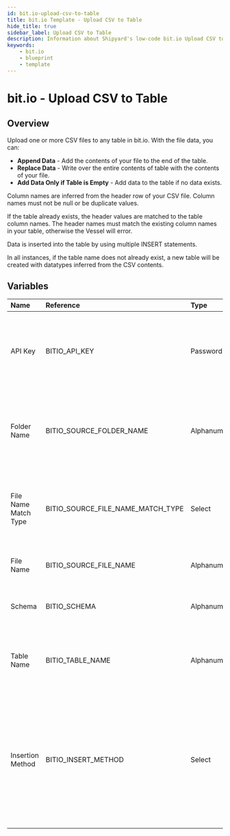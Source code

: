 ```yaml
---
id: bit.io-upload-csv-to-table
title: bit.io Template - Upload CSV to Table
hide_title: true
sidebar_label: Upload CSV to Table
description: Information about Shipyard's low-code bit.io Upload CSV to Table blueprint. Upload a CSV file to any table in bit.io. With the file data, you can create a new table, overwrite the existing table, or append to the end of the table.
keywords:
    - bit.io
    - blueprint
    - template
---
```


# bit.io - Upload CSV to Table

## Overview

Upload one or more CSV files to any table in bit.io. With the file data, you can:
- **Append Data** - Add the contents of your file to the end of the table.
- **Replace Data** - Write over the entire contents of table with the contents of your file.
- **Add Data Only if Table is Empty** - Add data to the table if no data exists.

Column names are inferred from the header row of your CSV file. Column names must not be null or be duplicate values.

If the table already exists, the header values are matched to the table column names. The header names must match the existing column names in your table, otherwise the Vessel will error.

Data is inserted into the table by using multiple INSERT statements.

In all instances, if the table name does not already exist, a new table will be created with datatypes inferred from the CSV contents.



## Variables

| Name | Reference | Type | Required | Default | Options | Description |
|:---|:---|:---|:---|:---|:---|:---|
| API Key | BITIO_API_KEY | Password | :white_check_mark: | - | - | API Key associated to your bit.io account. For more information, see the Authorization documentation. |
| Folder Name | BITIO_SOURCE_FOLDER_NAME | Alphanumeric | :heavy_minus_sign: | - | - | Folder where the file to upload can be found. If left blank, will search in the current working directory. |
| File Name Match Type | BITIO_SOURCE_FILE_NAME_MATCH_TYPE | Select | :white_check_mark: | `exact_match` | Exact Match: `exact_match`<br></br><br></br>Regex Match: `regex_match` | Determines if the text in &#34;File Name&#34; will match exactly to a single file, or use regex to match to multiple files. |
| File Name | BITIO_SOURCE_FILE_NAME | Alphanumeric | :white_check_mark: | - | - | The file name that contains the data you want uploaded. |
| Schema | BITIO_SCHEMA | Alphanumeric | :heavy_minus_sign: | - | - | Schema where the table you&#39;re creating or uploading to exists. |
| Table Name | BITIO_TABLE_NAME | Alphanumeric | :white_check_mark: | - | - | Name of the table where you want data inserted. If the table doesn&#39;t already exist, it will be created. |
| Insertion Method | BITIO_INSERT_METHOD | Select | :white_check_mark: | `append` | Append Data: `append`<br></br><br></br>Replace Data: `replace`<br></br><br></br>Add Data Only if Table is Empty: `fail` | Determines how the data in your file will be added into the target table. |


